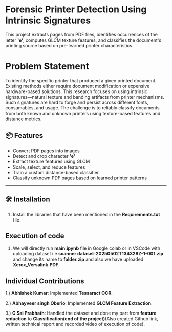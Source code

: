 # Forensic Printer Detection Using Intrinsic Signatures

This project extracts pages from PDF files, identifies occurrences of the letter **'e'**, computes GLCM texture features, and classifies the document's printing source based on pre-learned printer characteristics.


# Problem Statement

To identify the specific printer that produced a given printed document. Existing methods either require document modification or expensive hardware-based solutions. This research focuses on using intrinsic signatures—natural texture and banding artifacts from printer mechanisms. Such signatures are hard to forge and persist across different fonts, consumables, and usage. The challenge is to reliably classify documents from both known and unknown printers using texture-based features and distance metrics.



## 📦 Features

- Convert PDF pages into images
- Detect and crop character **'e'**
- Extract texture features using GLCM
- Scale, select, and reduce features
- Train a custom distance-based classifier
- Classify unknown PDF pages based on learned printer patterns

---

## 🛠️ Installation

1. Install the libraries that have been mentioned in the **Requirements.txt** file.


## Execution of code

1. We will directly run **main.ipynb** file in Google colab or in VSCode with uploading dataset i.e **scanner dataset-20250502T134328Z-1-001.zip** and change its name to **folder.zip** and also we have uploaded **Xerox_Versalink.PDF**.


## Individual Contributions

1.) **Abhishek Kumar**: Implemented **Tessaract OCR**.

2.) **Abhayveer singh Oberio**: Implemented **GLCM Feature Extraction**.

3.) **G Sai Prabhath**: Handled the dataset and done my part from **feature reduction** to **Classification(end of the project)**(Also created Github link, written technical report and recorded video of execution of code).
